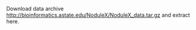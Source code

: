 Download data archive http://bioinformatics.astate.edu/NoduleX/NoduleX_data.tar.gz and extract here.
